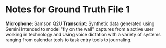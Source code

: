 # Notes for Ground Truth File 1

**Microphone:**  Samson Q2U
**Transcript:** Synthetic data generated using Gemini Intended to model "fly on the wall" captures from a active user working in technology and Using voice dictation with a variety of systems ranging from calendar tools to task entry tools to journaling.  